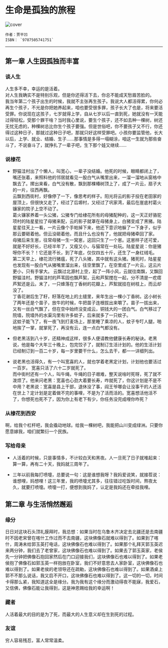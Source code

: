 # 生命是孤独的旅程

![cover](https://img1.doubanio.com/view/subject/l/public/s29574457.jpg)

    作者：贾平凹
    ISBN： `9787505741751`

***

## 第一章 人生因孤独而丰富

### 谈人生

人生多不幸，幸运的是活着。  
对人生我确实不是特别乐观，但是你还得活下去，你总不能成天愁眉苦脸的。  
我当年第二个孩子出生的时候，我就不主张再生孩子。我说大人都活得累，你何必再生个孩子，不光是你把她养起来，咱也要受很多罪，孩子长大了也是，将来要活受罪。你说现在这孩子，七岁就得上学，自从七岁以后一直到死，她就没有一天能过得轻松，受那个罪干啥？当时我心里说，要生个孩子，还不如去种一棵树，树还无忧无虑的，种棵树总比你生个孩子要强。但是世俗吧，你不要孩子又不行，你还得过这种日子，那就过这种日子吧，那就只好这样受罪吧。小孩你要监管他，长大以后，上学、就业、结婚、生子……那事情是多得一塌糊涂，咱这一生就为那些奋斗了，不说奋斗了，就挣扎了一辈子吧，生下那个娃又继续……

### 说棣花

- 野猫洼村出了个懒人，叫宽心，一辈子没结婚。他死的时候，眼睛都闭上了，嘴还张着，来照料他的邻居就看见一股白气从嘴里出来，一溜一溜地从窗格中飘去了。撵出来看，白气没有散，飘到那棵椿树顶上了，成了一片云，扇子大的一片，往西再飘。  
云飘到西街村，好像停了一下，像思考的样子。阳光将云的影子投在老田家的屋顶上，但很快又走了，经过了后塬村，又经过了巩家湾，最后在崖底村葛火镰家的院子上空不动了。  
葛火镰家养着一头公猪，公猪专门给棣花所有的母猪配种的，这一天正好骆驼项村的陆星星拉了母猪来配，云的影子就罩在母猪身上，白猪变成了黑猪。陆星星往天上一看，一片云像个手帕掉下来，他还下意识地躲了一下身子，似乎那云要砸着他。但云没砸着他，而且什么也没有了，他就把母猪牵回了家。  
母猪后来生崽，往常母猪一生一窝崽，这回只生了一个崽。这崽样子还可爱，就是不好好长，已经半年了，又瘦又小，与猫常在一处玩。陆星星说：你是猪呀你不长？！它还是不长，到了年底，仅仅四五十斤，还生了一身红绒毛。  
第二天早上，棣花流行猪瘟，死了八头猪，其中就有这头猪。猪死时，陆星星也发现有一股白气从猪嘴里溜出来，往空里飘了。在空里成了一片云，这云片更小，只有手掌大。
云飘过北源村上空，起了一阵小风，云就往南飘，又飘回野猫洼村。野猫洼村的芦苇园也飘芦絮，云和芦絮搅在一起，分不清是一疙瘩芦絮还是云。末了，一只蜂落在丁香树的花瓣上，芦絮就挂在树枝上，而云却没了。  
丁香花谢后生了籽，籽落在地上的土缝里，来年生出一棵小丁香树。这小树长了两年还是个苗子，放牛的时候，牛把苗子连根拔出来嚼了。苗子一拔出来，又有一丝白气飘了，但在空中始终没变成云，铜钱大的一团白气。白气移过了院墙，院墙外的水渠沟里有许多蚊子，后来就多了一只蚊子。  
这蚊子能飞了，有一夜飞到打麦场上，那里睡了乘凉的人，蚊子专叮人腿，啪地挨了一掌，就掌死了，再没有云，连一点白气都没有。

- 但老黑活到八十岁，还精神成这样，很多人便请教他健康长寿的秘诀。老黑说，他是每个大年三十晚上，包完饺子了，就制订生活计划的。他的生活计划已经制订到一百二十岁，每一岁里要干什么，怎么去干，都一一详细列出。

- 说老黑也活得久，有一个叫宽喜的人，就也学着老黑定计划，计划他也要活过一百岁。
宽喜只活了六十二岁就死了。  
而中街村还有一个人，叫牛绳，牛绳的日子艰难，整天说啥时死呀，死了就不泼烦了。他来问老黑：宽喜也心劲大着要长寿，咋就死了，你这计划是不是不中用？老黑说：宽喜是县上干部，退休没了事，阎王爷哪会让没事干的人还活在世上？定计划是定着做不完的事哩，不是为了活而活的。宽喜想活他活不了，你想死也死不了，因为你上有老下有少，你任务没完成哩你咋死？

### 从棣花到西安

啊，给我个杠杆吧，我会撬动地球。给我一棵树吧，我能把山川变成绿洲。只要你愿意嫁我，咱们就繁衍一个民族。

### 写给母亲

- 人活着的时候，只是事情多，不计较白天和黑夜。人一旦死了日子就堆起来：算一算，再有二十天，我妈就三周年了。

- 三年以前我每打喷嚏，总要说一句：这是谁想我呀？我妈爱说笑，就接茬说：谁想哩，妈想哩！这三年里，我的喷嚏尤其多，往往错过吃饭时间，熬夜太久，就要打喷嚏。喷嚏一打，便想到我妈了，认定是我妈还在牵挂我哩。

## 第二章 与生活悄然邂逅

### 缘分

日日对这块石头顶礼膜拜时，我总想：如果当时在乌鲁木齐决定去北疆还是去南疆时不因老宋曾在喀什工作过而不去南疆，这块佛像石就难以得到了。如果到了喀什，周涛未给郭玉英打电话，这块佛像石也难以得到了。如果那个礼拜天郭玉英迟来两分钟，我们去了老曾家，这块佛像石也难以得到了。如果去了郭玉英家，老侯先一分钟把佛像石抱回家然后在门口迎接我们，这块佛像石也难以得到了。如果老侯抱了佛像石如郭玉英一样抱放在卧室，我们不好意思去人家卧室，这块佛像石也难以得到了。如果老侯的老领导还在疏勒，这块佛像石也难以得到了。如果酒桌上郭不不那么说话，我又启不开口，这块佛像石也难以得到了。这一切的一切，时间卡得那么紧，我知道这全是缘分。我为我有这个缘分而激动得夜不能寐，我爱石，又信佛，佛像石能让我得到，这是神恩赐给我的幸运啊！

### 藏者

人活着最大的目的是为了死，而最大的人生意义却在生到死的过程。

### 友谊

穷人容易残忍，富人常常温柔。
